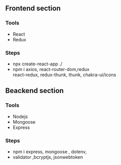 ## Frontend section
### Tools
 - React
 - Redux 

### Steps
  - npx create-react-app ./
  - npm i axios, react-router-dom,redux  
    react-redux, redux-thunk, thunk, chakra-ui/icons
  





## Beackend section 
### Tools
   - Nodejs
   - Mongoose
   - Express


### Steps
 - npm i express, mongoose , dotenv,
 - validator ,bcryptjs, jsonwebtoken
